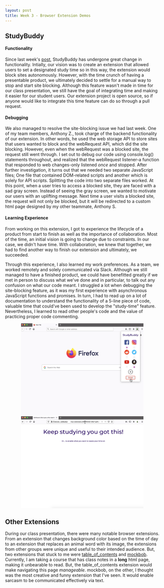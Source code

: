 ```yaml
---
layout: post
title: Week 3 - Browser Extension Demos
---
```


## StudyBuddy
#### Functionality
Since last week's [post](https://nyu-ossd-s20.github.io/Jen-Lopez-weekly/week02/), StudyBuddy has undergone great change in functionality. Intially, our vision was to create an extension that allowed users to set a designated study time so in this way, the extension would block sites autonomously. However, with the time crunch of having a presentable product, we ultimately decided to settle for a manual way to stop and start site blocking. Although this feature wasn't made in time for our class presentation, we still have the goal of integrating time and making it easier for our student users. Our extension project is open source, so if anyone would like to integrate this time feature can do so through a pull request. 

#### Debugging
We also managed to resolve the site-blocking issue we had last week. One of my team members, Anthony Z., took charge of the backend functionality of our extension. In other words, he used the web storage API to store sites that users wanted to block and the webRequest API, which did the site blocking. However, even when the webRequest was a blocked site, the request still went through. I set out to debug our code using console.log() statements throughout, and realized that the webRequest listener-a function that responded to web changes-only listened *once* and stopped. After further investigation, it turns out that we needed two separate JavaScript files; One file that contained DOM-related scripts and another which is solely for API scripts. Splitting the code into two separate files worked. At this point, when a user tries to access a blocked site, they are faced with a sad gray screen. Instead of seeing the gray screen, we wanted to motivate our users with an uplifting message. Next time a user visits a blocked site, the request will not only be blocked, but it will be redirected to a custom html page designed by my other teammate, Anthony S.

#### Learning Experience 
From working on this extension, I got to experience the lifecycle of a product from start to finish as well as the importance of collaboration. Most of the time, an initial vision is going to change due to constraints. In our case, we didn't have time. With collaboration, we knew that together, we had to find another way to finish our extension and ultimately, we succeeded.

Through this experience, I also learned my work preferences. As a team, we worked remotely and solely communicated via Slack. Although we still managed to have a finished product, we could have benefitted greatly if we met in person to discuss what we've done and in particular, to talk out any confusion on what our code meant. I struggled a lot when debugging the site-blocking feature, as it was my first experience with asynchronous JavaScript functions and promises. In turn, I had to read up on a lot of documentation to understand the functionality of a 5-line piece of code, valuable time that could've been used to develop the "study-time" feature. Nevertheless, I learned to read other people's code and the value of practicing proper code commenting. 

<p align = "center">
  <img src="../images/p1.png" width = "400" height = "300">
  <img src="../images/p2.png" width = "400" height = "300">
</p>

## Other Extensions
During our class presentation, there were many notable browser extensions. From an extension that changes background color based on the time of day to an extension that replaces an animal word with its image, the extensions from other groups were unique and useful to their intended audience. But, two extensions that stuck to me were [table_of_contents](https://github.com/nyu-ossd-s20/table_of_contents) and [mockbob](https://github.com/nyu-ossd-s20/mockbob). Currently, I am taking a course that has class notes in a **long** html page, making it unbearable to read. But, the table_of_contents extension would make navigating this page *manageable*. mockbob, on the other, I thought was the most creative and funny extension that I've seen. It would enable sarcasm to be communicated effectively via text.
